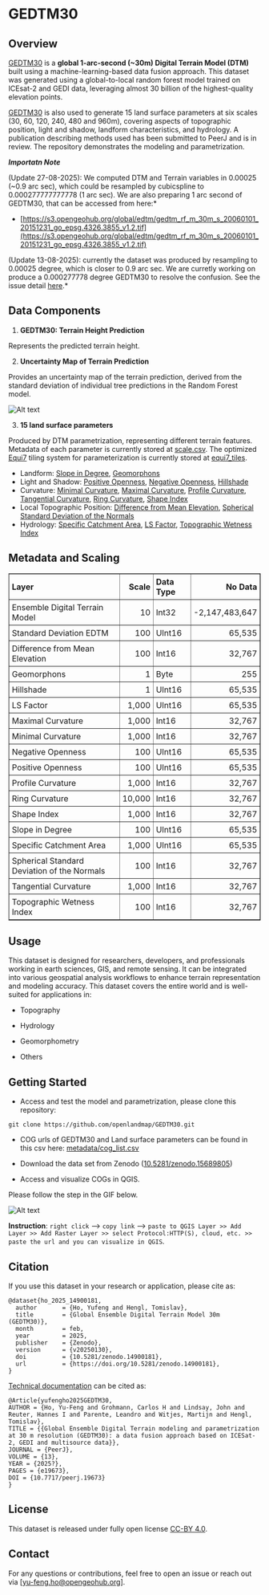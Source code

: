 # GEDTM30
## Overview

[GEDTM30](https://doi.org/10.7717/peerj.19673) is a **global 1-arc-second (~30m) Digital Terrain Model (DTM)** built using a machine-learning-based data fusion approach. This dataset was generated using a global-to-local random forest model trained on ICEsat-2 and GEDI data, leveraging almost 30 billion of the highest-quality elevation points. 

[GEDTM30](https://doi.org/10.7717/peerj.19673) is also used to generate 15 land surface parameters at six scales (30, 60, 120, 240, 480 and 960m), covering aspects of topographic position, light and shadow, landform characteristics, and hydrology. A publication describing methods used has been submitted to PeerJ and is in review. The repository demonstrates the modeling and parametrization. 


***Importatn Note***

(Update 27-08-2025): We computed DTM and Terrain variables in 0.00025 (~0.9 arc sec), which could be resampled by cubicspline to 0.000277777777778 (1 arc sec). We are also preparing 1 arc second of GEDTM30, that can be accessed from here:*

- [https://s3.opengeohub.org/global/edtm/gedtm_rf_m_30m_s_20060101_20151231_go_epsg.4326.3855_v1.2.tif](https://s3.opengeohub.org/global/edtm/gedtm_rf_m_30m_s_20060101_20151231_go_epsg.4326.3855_v1.2.tif)


(Update 13-08-2025): currently the dataset was produced by resampling to 0.00025 degree, which is closer to 0.9 arc sec. We are curretly working on produce a 0.000277778 degree GEDTM30 to resolve the confusion. See the issue detail [here](https://github.com/openlandmap/GEDTM30/issues/8).*



## Data Components

1. **GEDTM30: Terrain Height Prediction**

Represents the predicted terrain height.

2. **Uncertainty Map of Terrain Prediction**

Provides an uncertainty map of the terrain prediction, derived from the standard deviation of individual tree predictions in the Random Forest model.

![Alt text](img/landing.jpg)

3. **15 land surface parameters**

Produced by DTM parametrization, representing different terrain features. Metadata of each parameter is currently stored at [scale.csv](parametrization/scaling.csv). The optimized [Equi7](https://github.com/TUW-GEO/Equi7Grid) tiling system for parameterization is currently stored at [equi7_tiles](parametrization/equi7_tiles).


- Landform:
[Slope in Degree](https://zenodo.org/records/14920379), [Geomorphons](https://zenodo.org/records/14920357)
- Light and Shadow:
[Positive Openness](https://zenodo.org/records/14920371), [Negative Openness](https://zenodo.org/records/14920369), [Hillshade](https://zenodo.org/records/14920359)
- Curvature:
[Minimal Curvature](https://zenodo.org/records/14920365), [Maximal Curvature](https://zenodo.org/records/14920363), [Profile Curvature](https://zenodo.org/records/14920373), [Tangential Curvature](https://zenodo.org/records/14920385), [Ring Curvature](https://zenodo.org/records/14920375), [Shape Index](https://zenodo.org/records/14920377)
- Local Topographic Position:
[Difference from Mean Elevation](https://zenodo.org/records/14919451), [Spherical Standard Deviation of the Normals](https://zenodo.org/records/14920383)
- Hydrology:
[Specific Catchment Area](https://zenodo.org/records/14920381), [LS Factor](https://zenodo.org/records/14920361), [Topographic Wetness Index](https://zenodo.org/records/14920387)

## Metadata and Scaling

<table border="1" style="border-collapse: collapse;">
  <tr>
    <th style="text-align: left; padding: 5px;">Layer</th>
    <th style="text-align: right; padding: 5px;">Scale</th>
    <th style="text-align: left; padding: 5px;">Data Type</th>
    <th style="text-align: right; padding: 5px;">No Data</th>
  </tr>
  <tr>
    <td style="text-align: left; padding: 5px;">Ensemble Digital Terrain Model</td>
    <td style="text-align: right; padding: 5px;">10</td>
    <td style="text-align: left; padding: 5px;">Int32</td>
    <td style="text-align: right; padding: 5px;">-2,147,483,647</td>
  </tr>
  <tr>
    <td style="text-align: left; padding: 5px;">Standard Deviation EDTM</td>
    <td style="text-align: right; padding: 5px;">100</td>
    <td style="text-align: left; padding: 5px;">UInt16</td>
    <td style="text-align: right; padding: 5px;">65,535</td>
  </tr>
  <tr>
    <td style="text-align: left; padding: 5px;">Difference from Mean Elevation</td>
    <td style="text-align: right; padding: 5px;">100</td>
    <td style="text-align: left; padding: 5px;">Int16</td>
    <td style="text-align: right; padding: 5px;">32,767</td>
  </tr>
  <tr>
    <td style="text-align: left; padding: 5px;">Geomorphons</td>
    <td style="text-align: right; padding: 5px;">1</td>
    <td style="text-align: left; padding: 5px;">Byte</td>
    <td style="text-align: right; padding: 5px;">255</td>
  </tr>
  <tr>
    <td style="text-align: left; padding: 5px;">Hillshade</td>
    <td style="text-align: right; padding: 5px;">1</td>
    <td style="text-align: left; padding: 5px;">UInt16</td>
    <td style="text-align: right; padding: 5px;">65,535</td>
  </tr>
  <tr>
    <td style="text-align: left; padding: 5px;">LS Factor</td>
    <td style="text-align: right; padding: 5px;">1,000</td>
    <td style="text-align: left; padding: 5px;">UInt16</td>
    <td style="text-align: right; padding: 5px;">65,535</td>
  </tr>
  <tr>
    <td style="text-align: left; padding: 5px;">Maximal Curvature</td>
    <td style="text-align: right; padding: 5px;">1,000</td>
    <td style="text-align: left; padding: 5px;">Int16</td>
    <td style="text-align: right; padding: 5px;">32,767</td>
  </tr>
  <tr>
    <td style="text-align: left; padding: 5px;">Minimal Curvature</td>
    <td style="text-align: right; padding: 5px;">1,000</td>
    <td style="text-align: left; padding: 5px;">Int16</td>
    <td style="text-align: right; padding: 5px;">32,767</td>
  </tr>
  <tr>
    <td style="text-align: left; padding: 5px;">Negative Openness</td>
    <td style="text-align: right; padding: 5px;">100</td>
    <td style="text-align: left; padding: 5px;">UInt16</td>
    <td style="text-align: right; padding: 5px;">65,535</td>
  </tr>
  <tr>
    <td style="text-align: left; padding: 5px;">Positive Openness</td>
    <td style="text-align: right; padding: 5px;">100</td>
    <td style="text-align: left; padding: 5px;">UInt16</td>
    <td style="text-align: right; padding: 5px;">65,535</td>
  </tr>
  <tr>
    <td style="text-align: left; padding: 5px;">Profile Curvature</td>
    <td style="text-align: right; padding: 5px;">1,000</td>
    <td style="text-align: left; padding: 5px;">Int16</td>
    <td style="text-align: right; padding: 5px;">32,767</td>
  </tr>
  <tr>
    <td style="text-align: left; padding: 5px;">Ring Curvature</td>
    <td style="text-align: right; padding: 5px;">10,000</td>
    <td style="text-align: left; padding: 5px;">Int16</td>
    <td style="text-align: right; padding: 5px;">32,767</td>
  </tr>
  <tr>
    <td style="text-align: left; padding: 5px;">Shape Index</td>
    <td style="text-align: right; padding: 5px;">1,000</td>
    <td style="text-align: left; padding: 5px;">Int16</td>
    <td style="text-align: right; padding: 5px;">32,767</td>
  </tr>
  <tr>
    <td style="text-align: left; padding: 5px;">Slope in Degree</td>
    <td style="text-align: right; padding: 5px;">100</td>
    <td style="text-align: left; padding: 5px;">UInt16</td>
    <td style="text-align: right; padding: 5px;">65,535</td>
  </tr>
  <tr>
    <td style="text-align: left; padding: 5px;">Specific Catchment Area</td>
    <td style="text-align: right; padding: 5px;">1,000</td>
    <td style="text-align: left; padding: 5px;">UInt16</td>
    <td style="text-align: right; padding: 5px;">65,535</td>
  </tr>
  <tr>
    <td style="text-align: left; padding: 5px;">Spherical Standard Deviation of the Normals</td>
    <td style="text-align: right; padding: 5px;">100</td>
    <td style="text-align: left; padding: 5px;">Int16</td>
    <td style="text-align: right; padding: 5px;">32,767</td>
  </tr>
  <tr>
    <td style="text-align: left; padding: 5px;">Tangential Curvature</td>
    <td style="text-align: right; padding: 5px;">1,000</td>
    <td style="text-align: left; padding: 5px;">Int16</td>
    <td style="text-align: right; padding: 5px;">32,767</td>
  </tr>
  <tr>
    <td style="text-align: left; padding: 5px;">Topographic Wetness Index</td>
    <td style="text-align: right; padding: 5px;">100</td>
    <td style="text-align: left; padding: 5px;">Int16</td>
    <td style="text-align: right; padding: 5px;">32,767</td>
  </tr>

   
 
</table>

## Usage

This dataset is designed for researchers, developers, and professionals working in earth sciences, GIS, and remote sensing. It can be integrated into various geospatial analysis workflows to enhance terrain representation and modeling accuracy. This dataset covers the entire world and is well-suited for applications in:

- Topography

- Hydrology

- Geomorphometry

- Others

## Getting Started

- Access and test the model and parametrization, please clone this repository:

```
git clone https://github.com/openlandmap/GEDTM30.git
```
- COG urls of GEDTM30 and Land surface parameters can be found in this csv here: [metadata/cog_list.csv](metadata/cog_list.csv)

- Download the data set from Zenodo ([10.5281/zenodo.15689805](https://zenodo.org/records/15689805))

- Access and visualize COGs in QGIS. 

Please follow the step in the GIF below.

![Alt text](img/open_file_qgis_copy_link.gif)

 **Instruction**:
`right click` --> `copy link` --> `paste to QGIS Layer >> Add Layer >> Add Raster Layer >> select Protocol:HTTP(S), cloud, etc. >> paste the url and you can visualize in QGIS`.

## Citation

If you use this dataset in your research or application, please cite as:

```
@dataset{ho_2025_14900181,
  author       = {Ho, Yufeng and Hengl, Tomislav},
  title        = {Global Ensemble Digital Terrain Model 30m (GEDTM30)},
  month        = feb,
  year         = 2025,
  publisher    = {Zenodo},
  version      = {v20250130},
  doi          = {10.5281/zenodo.14900181},
  url          = {https://doi.org/10.5281/zenodo.14900181},
}
```

[Technical documentation](https://doi.org/10.7717/peerj.19673) can be cited as:

```
@Article{yufengho2025GEDTM30,
AUTHOR = {Ho, Yu-Feng and Grohmann, Carlos H and Lindsay, John and Reuter, Hannes I and Parente, Leandro and Witjes, Martijn and Hengl, Tomislav},
TITLE = {{Global Ensemble Digital Terrain modeling and parametrization at 30 m resolution (GEDTM30): a data fusion approach based on ICESat-2, GEDI and multisource data}},
JOURNAL = {PeerJ},
VOLUME = {13},
YEAR = {2025?},
PAGES = {e19673},
DOI = {10.7717/peerj.19673}
}
```

## License

This dataset is released under fully open license [CC-BY 4.0](https://creativecommons.org/licenses/by/4.0/deed.en). 

## Contact

For any questions or contributions, feel free to open an issue or reach out via [yu-feng.ho@opengeohub.org].
